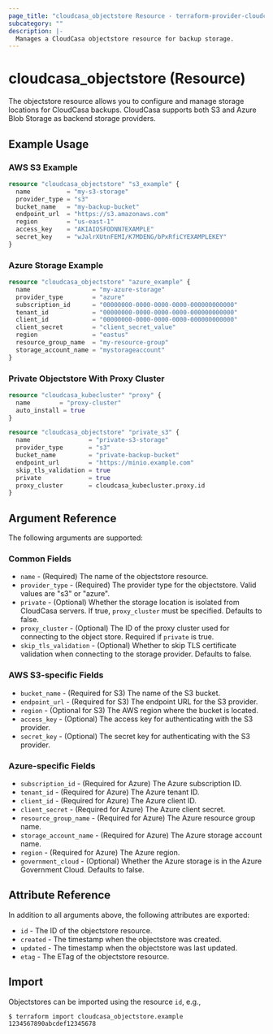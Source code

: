 ```yaml
---
page_title: "cloudcasa_objectstore Resource - terraform-provider-cloudcasa"
subcategory: ""
description: |-
  Manages a CloudCasa objectstore resource for backup storage.
---
```


# cloudcasa_objectstore (Resource)

The objectstore resource allows you to configure and manage storage locations for CloudCasa backups. CloudCasa supports both S3 and Azure Blob Storage as backend storage providers.

## Example Usage

### AWS S3 Example

```terraform
resource "cloudcasa_objectstore" "s3_example" {
  name          = "my-s3-storage"
  provider_type = "s3"
  bucket_name   = "my-backup-bucket"
  endpoint_url  = "https://s3.amazonaws.com"
  region        = "us-east-1"
  access_key    = "AKIAIOSFODNN7EXAMPLE"
  secret_key    = "wJalrXUtnFEMI/K7MDENG/bPxRfiCYEXAMPLEKEY"
}
```

### Azure Storage Example

```terraform
resource "cloudcasa_objectstore" "azure_example" {
  name                 = "my-azure-storage"
  provider_type        = "azure"
  subscription_id      = "00000000-0000-0000-0000-000000000000"
  tenant_id            = "00000000-0000-0000-0000-000000000000"
  client_id            = "00000000-0000-0000-0000-000000000000"
  client_secret        = "client_secret_value"
  region               = "eastus"
  resource_group_name  = "my-resource-group"
  storage_account_name = "mystorageaccount"
}
```

### Private Objectstore With Proxy Cluster

```terraform
resource "cloudcasa_kubecluster" "proxy" {
  name        = "proxy-cluster"
  auto_install = true
}

resource "cloudcasa_objectstore" "private_s3" {
  name                = "private-s3-storage"
  provider_type       = "s3"
  bucket_name         = "private-backup-bucket"
  endpoint_url        = "https://minio.example.com"
  skip_tls_validation = true
  private             = true
  proxy_cluster       = cloudcasa_kubecluster.proxy.id
}
```

## Argument Reference

The following arguments are supported:

### Common Fields
* `name` - (Required) The name of the objectstore resource.
* `provider_type` - (Required) The provider type for the objectstore. Valid values are "s3" or "azure".
* `private` - (Optional) Whether the storage location is isolated from CloudCasa servers. If true, `proxy_cluster` must be specified. Defaults to false.
* `proxy_cluster` - (Optional) The ID of the proxy cluster used for connecting to the object store. Required if `private` is true.
* `skip_tls_validation` - (Optional) Whether to skip TLS certificate validation when connecting to the storage provider. Defaults to false.

### AWS S3-specific Fields
* `bucket_name` - (Required for S3) The name of the S3 bucket.
* `endpoint_url` - (Required for S3) The endpoint URL for the S3 provider.
* `region` - (Optional for S3) The AWS region where the bucket is located.
* `access_key` - (Optional) The access key for authenticating with the S3 provider.
* `secret_key` - (Optional) The secret key for authenticating with the S3 provider.

### Azure-specific Fields
* `subscription_id` - (Required for Azure) The Azure subscription ID.
* `tenant_id` - (Required for Azure) The Azure tenant ID.
* `client_id` - (Required for Azure) The Azure client ID.
* `client_secret` - (Required for Azure) The Azure client secret.
* `resource_group_name` - (Required for Azure) The Azure resource group name.
* `storage_account_name` - (Required for Azure) The Azure storage account name.
* `region` - (Required for Azure) The Azure region.
* `government_cloud` - (Optional) Whether the Azure storage is in the Azure Government Cloud. Defaults to false.

## Attribute Reference

In addition to all arguments above, the following attributes are exported:

* `id` - The ID of the objectstore resource.
* `created` - The timestamp when the objectstore was created.
* `updated` - The timestamp when the objectstore was last updated.
* `etag` - The ETag of the objectstore resource.

## Import

Objectstores can be imported using the resource `id`, e.g.,

```
$ terraform import cloudcasa_objectstore.example 1234567890abcdef12345678
``` 